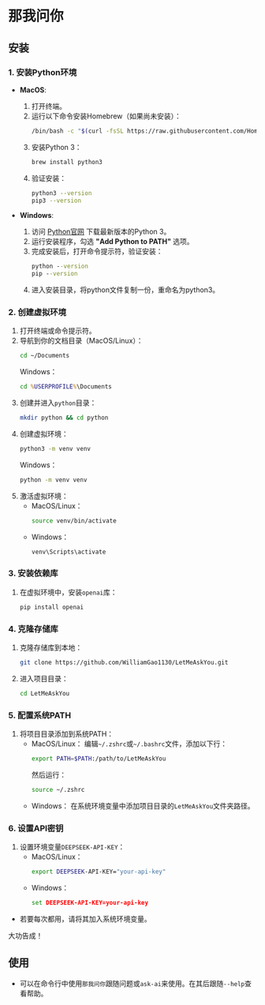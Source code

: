 # 那我问你

## 安装

### 1. 安装Python环境
- **MacOS**:
  1. 打开终端。
  2. 运行以下命令安装Homebrew（如果尚未安装）：
     ```bash
     /bin/bash -c "$(curl -fsSL https://raw.githubusercontent.com/Homebrew/install/HEAD/install.sh)"
     ```
  3. 安装Python 3：
     ```bash
     brew install python3
     ```
  4. 验证安装：
     ```bash
     python3 --version
     pip3 --version
     ```

- **Windows**:
  1. 访问 [Python官网](https://www.python.org/downloads/) 下载最新版本的Python 3。
  2. 运行安装程序，勾选 **"Add Python to PATH"** 选项。
  3. 完成安装后，打开命令提示符，验证安装：
     ```cmd
     python --version
     pip --version
     ```
  4. 进入安装目录，将python文件复制一份，重命名为python3。

### 2. 创建虚拟环境
1. 打开终端或命令提示符。
2. 导航到你的文档目录（MacOS/Linux）：
   ```bash
   cd ~/Documents
   ```
   Windows：
   ```cmd
   cd %USERPROFILE%\Documents
   ```
3. 创建并进入`python`目录：
   ```bash
   mkdir python && cd python
   ```
4. 创建虚拟环境：
   ```bash
   python3 -m venv venv
   ```
   Windows：
   ```cmd
   python -m venv venv
   ```
5. 激活虚拟环境：
   - MacOS/Linux：
     ```bash
     source venv/bin/activate
     ```
   - Windows：
     ```cmd
     venv\Scripts\activate
     ```

### 3. 安装依赖库
1. 在虚拟环境中，安装`openai`库：
   ```bash
   pip install openai
   ```

### 4. 克隆存储库
1. 克隆存储库到本地：
   ```bash
   git clone https://github.com/WilliamGao1130/LetMeAskYou.git
   ```
2. 进入项目目录：
   ```bash
   cd LetMeAskYou
   ```

### 5. 配置系统PATH
1. 将项目目录添加到系统PATH：
   - MacOS/Linux：
     编辑`~/.zshrc`或`~/.bashrc`文件，添加以下行：
     ```bash
     export PATH=$PATH:/path/to/LetMeAskYou
     ```
     然后运行：
     ```bash
     source ~/.zshrc
     ```
   - Windows：
     在系统环境变量中添加项目目录的`LetMeAskYou`文件夹路径。

### 6. 设置API密钥
1. 设置环境变量`DEEPSEEK-API-KEY`：
   - MacOS/Linux：
     ```bash
     export DEEPSEEK-API-KEY="your-api-key"
     ```
   - Windows：
     ```cmd
     set DEEPSEEK-API-KEY=your-api-key
     ```

- 若要每次都用，请将其加入系统环境变量。

大功告成！

## 使用

- 可以在命令行中使用`那我问你`跟随问题或`ask-ai`来使用。在其后跟随`--help`查看帮助。
